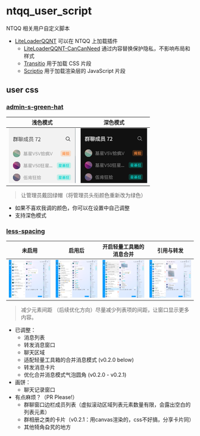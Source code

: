 # ntqq_user_script
NTQQ 相关用户自定义脚本
- [LiteLoaderQQNT](https://github.com/LiteLoaderQQNT/LiteLoaderQQNT) 可以在 NTQQ 上加载插件
  - [LiteLoaderQQNT-CanCanNeed](https://github.com/MapleRecall/LiteLoaderQQNT-CCND/tree/main) 通过内容替换保护隐私，不影响布局和样式
  - [Transitio](https://github.com/PRO-2684/transitio) 用于加载 CSS 片段
  - [Scriptio](https://github.com/PRO-2684/Scriptio) 用于加载渲染层的 JavaScript 片段


## user css
### [admin-s-green-hat](https://raw.githubusercontent.com/sileence114/ntqq_user_script/refs/heads/main/css/admin-s-green-hat.css)
| 浅色模式 | 深色模式 |
| --- | --- |
| ![admin-green-light](./attachments/admin-green-light.png) | ![admin-green-dark](./attachments/admin-green-dark.png) |
> 让管理员戴回绿帽（将管理员头衔颜色重新改为绿色）
- 如果不喜欢我调的颜色，你可以在设置中自己调整
- 支持深色模式

### [less-spacing](https://raw.githubusercontent.com/sileence114/ntqq_user_script/refs/heads/main/css/less-spacing.css)
| 未启用 | 启用后 | 开启轻量工具箱的消息合并 | 引用与转发 |
| --- | --- | --- | --- |
| ![less-spacing-unused](./attachments/less-spacing-unused.png) | ![less-spacing-used](./attachments/less-spacing-used.png) | ![less-spacing-tg-merge](./attachments/less-spacing-tg-merge.png) | ![less-spacing-reply-forward](./attachments/less-spacing-reply-forward.png) |

> 减少元素间距
> （后续优化方向）尽量减少列表项的间距，让窗口显示更多内容。
- 已调整：
  - 消息列表
  - 转发消息窗口
  - 聊天区域
  - 适配轻量工具箱的合并消息模式 (v0.2.0 below)
  - 转发消息卡片
  - 优化合并消息模式气泡圆角 (v0.2.0 - v0.2.1)
- 画饼：
  - 聊天记录窗口
- 有点麻烦？（PR Please!）
  - 群聊窗口边栏成员列表（虚拟滚动区域列表元素数量有限，会露出空白的列表元素）
  - 群相册之类的卡片（v0.2.1：用canvas渲染的，css不好搞，分享卡片同）
  - 其他犄角旮旯的地方
